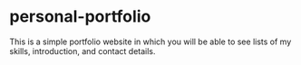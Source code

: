 # personal-portfolio
This is a simple portfolio website in which you will be able to see lists of my skills, introduction, and contact details. 
